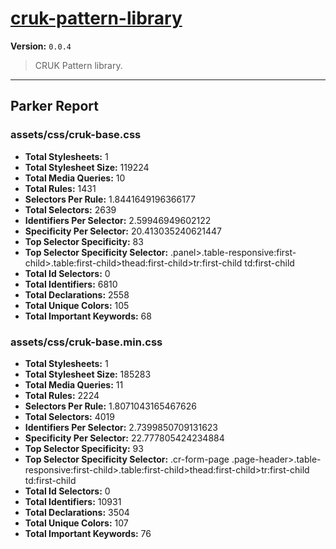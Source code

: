 # [cruk-pattern-library]( https://github.com/CRUKorg/cruk-pattern-library )

**Version:** `0.0.4`

> CRUK Pattern library.

* * *

## Parker Report

### assets/css/cruk-base.css

- **Total Stylesheets:** 1
- **Total Stylesheet Size:** 119224
- **Total Media Queries:** 10
- **Total Rules:** 1431
- **Selectors Per Rule:** 1.8441649196366177
- **Total Selectors:** 2639
- **Identifiers Per Selector:** 2.59946949602122
- **Specificity Per Selector:** 20.413035240621447
- **Top Selector Specificity:** 83
- **Top Selector Specificity Selector:** .panel>.table-responsive:first-child>.table:first-child>thead:first-child>tr:first-child td:first-child
- **Total Id Selectors:** 0
- **Total Identifiers:** 6810
- **Total Declarations:** 2558
- **Total Unique Colors:** 105
- **Total Important Keywords:** 68

### assets/css/cruk-base.min.css

- **Total Stylesheets:** 1
- **Total Stylesheet Size:** 185283
- **Total Media Queries:** 11
- **Total Rules:** 2224
- **Selectors Per Rule:** 1.8071043165467626
- **Total Selectors:** 4019
- **Identifiers Per Selector:** 2.7399850709131623
- **Specificity Per Selector:** 22.777805424234884
- **Top Selector Specificity:** 93
- **Top Selector Specificity Selector:** .cr-form-page .page-header>.table-responsive:first-child>.table:first-child>thead:first-child>tr:first-child td:first-child
- **Total Id Selectors:** 0
- **Total Identifiers:** 10931
- **Total Declarations:** 3504
- **Total Unique Colors:** 107
- **Total Important Keywords:** 76
